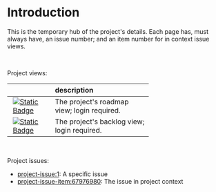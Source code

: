 <br>

# Introduction

This is the temporary hub of the project's details.  Each page has, must always have, an issue number; and an item number for in context issue views.

<br>

Project views:

<table style="width: 65%;">
    <colgroup>
        <col span="1" style="width: 13.0%;">
        <col span="1" style="width: 38.5%;">
    </colgroup>
    <thead><tr style="text-align: left"><th>&nbsp;</th><th>description</th></tr></thead>
        <tr><td><a href="https://github.com/orgs/prml-0004/projects/2/views/5"><img alt="Static Badge" src="https://img.shields.io/badge/project-roadmap-brown" style="margin-left: 5px"></a></td><td>The project's roadmap view; login required.</td></tr>
        <tr><td><a href="https://github.com/orgs/prml-0004/projects/2/views/3"><img alt="Static Badge" src="https://img.shields.io/badge/project-backlog-green" style="margin-left: 5px"></a></td><td>The project's backlog view; login required.</td></tr>
</table>

<br>

Project issues:

* <project-issue:1>: A specific issue
* <project-issue-item:67976980>: The issue in project context

<br>
<br>

<br>
<br>

<br>
<br>

<br>
<br>
